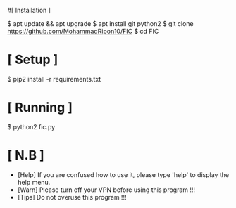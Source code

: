 #[ Installation ]

$ apt update && apt upgrade
$ apt install git python2
$ git clone https://github.com/MohammadRipon10/FIC
$ cd FIC

# [ Setup ]

$ pip2 install -r requirements.txt

# [ Running ]

$ python2 fic.py

# [ N.B ]
* [Help] If you are confused how to use it, please type 'help' to display the help menu.
* [Warn] Please turn off your VPN before using this program !!!
* [Tips] Do not overuse this program !!!
